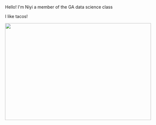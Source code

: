 Hello! I'm Niyi a member of the GA data science class

I like tacos!

<img src="//giphy.com/embed/fvLTnKMAhp1hm" width="480" height="320" frameBorder="0" class="giphy-embed" allowFullScreen>